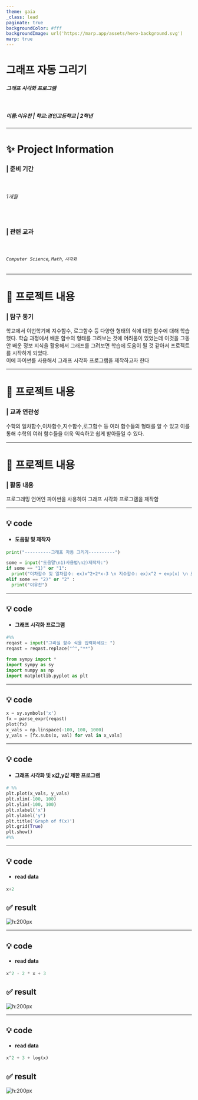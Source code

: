 ```yaml
---
theme: gaia
_class: lead
paginate: true
backgroundColor: #fff
backgroundImage: url('https://marp.app/assets/hero-background.svg')
marp: true
---
```


# 그래프 자동 그리기

#### ***그래프 시각화 프로그램***

</br>

##### 이름:이유찬 | 학교:경인고등학교 | 2학년

---

# ✨ Project Information

### | **준비 기간**

  </br>

###### 1개월

</br>

### | **관련 교과**

  </br>

###### `Computer Science`, `Math`, `시각화`

---

# 📝 프로젝트 내용

### | 탐구 동기

학교에서 이번학기에 지수함수, 로그함수 등 다양한 형태의 식에 대한 함수에 대해 학습했다. 학습 과정에서 배운 함수의 형태를 그려보는 것에 어려움이 있었는데 이것을 그동안 배운 정보 지식을 활용해서 그래프를 그려보면 학습에 도움이 될 것 같아서 프로젝트를 시작하게 되었다.
<br/>
이에 파이썬를 사용해서 그래프 시각화 프로그램을 제작하고자 한다

---

# 📝 프로젝트 내용

### | 교과 연관성

수학의 일차함수,이차함수,지수함수,로그함수 등 여러 함수들의 형태를 알 수 있고 이를 통해 수학의 여러 함수들을 더욱 익숙하고 쉽게 받아들일 수 있다.
<br/>

---

# 📝 프로젝트 내용

### | 활동 내용

프로그래밍 언어인 파이썬을 사용하여 그래프 시각화 프로그램을 제작함

---

## 💡 code

- #### 도움말 및 제작자

```python
print("----------그래프 자동 그리기----------")

some = input("도움말\n1)사용법\n2)제작자:")
if some == "1)" or "1":
  print("이차함수 및 일차함수: ex)x^2+2*x-3 \n 지수함수: ex)x^2 + exp(x) \n 로그함수: x^2 + log(x)")
elif some == "2)" or "2" :
  print("이유찬")
``` 

---

## 💡 code

- #### 그래프 시각화 프로그램

```python
#%%
reqast = input("그리실 함수 식을 입력하세요: ")
reqast = reqast.replace("^","**")

from sympy import *
import sympy as sy
import numpy as np
import matplotlib.pyplot as plt
```

---

## 💡 code

```py
x = sy.symbols('x')
fx = parse_expr(reqast)
plot(fx)
x_vals = np.linspace(-100, 100, 1000)
y_vals = [fx.subs(x, val) for val in x_vals]
```

---

## 💡 code

- #### 그래프 시각화 및 x값,y값 제한 프로그램

```python
# %%
plt.plot(x_vals, y_vals)
plt.xlim(-100, 100)
plt.ylim(-100, 100)
plt.xlabel('x')
plt.ylabel('y')
plt.title('Graph of f(x)')
plt.grid(True)
plt.show()
#%%

```



---

## 💡 code

- #### read data

```python
x+2
```


## ✅ result

![h:200px](./src/Figure_1.png)

---
## 💡 code

- #### read data

```python
x^2 - 2 * x + 3
```


## ✅ result

![h:200px](./src/Figure_2.png)

---
## 💡 code

- #### read data

```python
x^2 + 3 + log(x)
```


## ✅ result

![h:200px](./src/Figure_3.png)